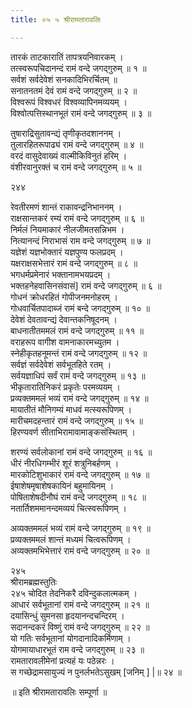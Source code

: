 ```yaml
---
title: ०५ ५ श्रीरामतारावलिः

---
```

 तारकं ताटकारातिं तापत्रयनिवारकम् ।  
तत्स्वरूपचिदानन्दं रामं वन्दे जगद्गुरुम् ॥ १ ॥  
सर्वशं सर्वदेवेशं सनकादिभिरर्चितम् ॥  
सनातनतमं देवं रामं वन्दे जगद्गुरुम् ॥ २ ॥  
विश्वरूपं विश्वधरं विश्वव्यापिनमव्ययम् ।  
विश्वोत्पत्तिस्थानभूतं रामं वन्दे जगद्गुरुम् ॥ ३ ॥  

तुषाराद्रिसुतावन्द्यं तृणीकृतदशाननम् ।  
तुलारहितरूपाढ्यं रामं वन्दे जगद्गुरुम् ॥ ४ ॥  
वरदं वासुदेवाख्यं वाल्मीकिविनुतं हरिम् ।  
वंशीरवानुरक्तं च रामं वन्दे जगद्गुरुम् ॥ ५ ॥  

२४४  

रेवतीरमणं शान्तं राकावन्द्रनिभाननम् ।  
राक्षसान्तकरं रम्यं रामं वन्दे जगद्गुरुम् ॥ ६ ॥  
निर्मलं नियमाकारं नीलजीमतसन्निभम ।  
नित्यानन्दं निराभासं राम वन्दे जगद्गुरुम् ॥ ७ ॥  
यज्ञेशं यज्ञभोक्तारं यज्ञपुण्य फलप्रदम् ।  
यक्षराक्षसभेत्तारं रामं वन्दे जगद्गुरुम् ॥ ८ ॥  
भगधर्मप्रमेनारं भक्तानामभयप्रदम् ।  
भक्तहनेहवासिनसंवासं] रामं वन्दे जगद्गुरुम् ॥ ६ ॥  
गोधनं क्रोधरहितं गोपीजनमनोहरम् ।  
गोधवार्चितपादाब्जं रामं बन्दे जगद्गुरुम् ॥ १० ॥  
देवेशं देवतावन्द्यं देवान्तकनिषूदनम् ।  
बाधनातीतममलं रामं वन्दे जगद्गुरुम् ॥ ११ ॥  
वराहरूप वागीश वामनाकारमच्युतम ।  
स्नेहीकृतहनूमन्तं रामं वन्दे जगद्गुरुम् ॥ १२ ॥  
सर्वज्ञं सर्वदेवेशं सर्वभूतहिते रतम् ।  
सर्वयज्ञाधिपं सर्वं रामं वन्दे जगद्गुरुम् ॥ १३ ॥  
भीकृतारातिनिकरं प्रकृतेः परमव्ययम् ।  
प्रव्यक्तममलं भव्यं रामं वन्दे जगद्गुरुम् ॥ १४ ॥  
मायातीतं मौनिगम्यं माधवं मत्स्यरूपिणम् ।  
मारीचमदहन्तारं रामं वन्दे जगद्गुरुम् ॥ १५ ॥  
हिरण्यवर्ण सीताभिरामावामाङ्कसंस्थितम् ।  

शरण्यं सर्वलोकानां रामं वन्दे जगद्गुरुम् ॥ १६ ॥  
धीरं नीरधिगम्भीरं शूरं शत्रुनिबर्हणम् ।  
मारकोटिशुभाकारं रामं वन्दे जगद्गुरुम् ॥ १७ ॥  
ईषाशेषमृषाशेषकायिनं बहुमायिनम् ।  
पोषिताशेषदीनौघं रामं वन्दे जगद्गुरुम् ॥ १८ ॥  
नतार्तिशममानन्दमव्ययं चित्स्वरूपिणम् ।  

अव्यक्तममलं भव्यं रामं वन्दे जगद्गुरुम् ॥ १९ ॥  
प्रव्यक्तममलं शान्तं मध्यमं चित्वरूपिणम् ।  
अव्यक्तमभिभेत्तारं रामं वन्दे जगद्गुरुम् ॥ २० ॥  

२४५  
श्रीरामब्रह्मस्तुतिः  
२४५ चोदित तेदनिकरै दविन्दुकलात्मकम् ।  
आधारं सर्वभूतानां रामं वन्दे जगद्गुरुम् ॥ २१ ॥  
दयासिन्धुं सुमनसा हृदयानन्दचन्दिरम् ।  
सदानन्दकरं विष्णुं रामं वन्दे जगद्गुरुम् ॥ २२ ॥  
यो गतिः सर्वभूतानां योगदानादिकर्मिणाम् ।  
योगमायाधारभूतं राम वन्दे जगद्गुरुम् ॥ २३ ॥  
रामतारावलीमेनां प्रत्यहं यः पठेन्नरः ।  
स गच्छेद्रामसायुज्यं न पुनर्लभतेऽसुखम् [जनिम् ] |॥ २४ ॥  

॥ इति श्रीरामतारावलिः सम्पूर्णा ॥  